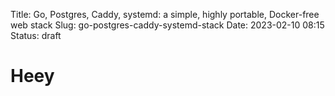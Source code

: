 Title: Go, Postgres, Caddy, systemd: a simple, highly portable, Docker-free web stack
Slug: go-postgres-caddy-systemd-stack
Date: 2023-02-10 08:15
Status: draft

# Heey
